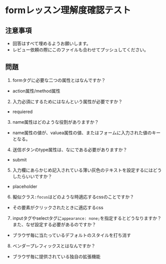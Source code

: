 # formレッスン理解度確認テスト

## 注意事項

- 回答はすべて埋めるようお願いします。
- レビュー依頼の際にこのファイルも合わせてプッシュしてください。

## 問題

1. formタグに必要な二つの属性とはなんですか？
  - action属性/method属性

2. 入力必須にするためにはなんという属性が必要ですか？
  - requiered

3. name属性はどのような役割がありますか？
  - name属性の値が、valuea属性の値、またはフォームに入力された値のキーとなる。

4. 送信ボタンのtype属性は、なにである必要がありますか？
  - submit

5. 入力欄にあらかじめ記入されている薄い灰色のテキストを設定するにはどうしたらいいですか？
  - placeholder

6. 擬似クラス`:focus`はどのような時適応するcssのことですか？
  - その要素がクリックされたときに適応するcss

7. inputタグやselectタグに`appearance: none;`を指定するとどうなりますか？また、なぜ設定する必要があるのですか？
  - ブラウザ毎に当たっているデフォルトのスタイルを打ち消す

8. ベンダープレフィックスとはなんですか？
  - ブラウザ毎に提供されている独自の拡張機能